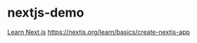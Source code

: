 # nextjs-demo

[Learn Next.js](https://nextjs.org/learn)
https://nextjs.org/learn/basics/create-nextjs-app